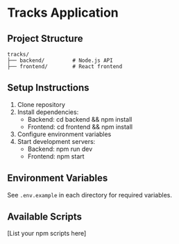 # Tracks Application

## Project Structure
```
tracks/
├── backend/         # Node.js API
├── frontend/        # React frontend
```

## Setup Instructions
1. Clone repository
2. Install dependencies:
   - Backend: cd backend && npm install
   - Frontend: cd frontend && npm install
3. Configure environment variables
4. Start development servers:
   - Backend: npm run dev
   - Frontend: npm start

## Environment Variables
See `.env.example` in each directory for required variables.

## Available Scripts
[List your npm scripts here]
